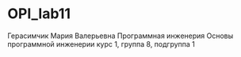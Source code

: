 # OPI_lab11
Герасимчик 
Мария 
Валерьевна
Программная инженерия
Основы программной инженерии
курс 1, группа 8, подгруппа 1
